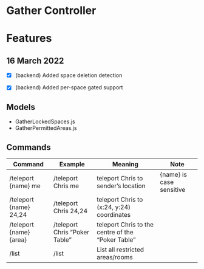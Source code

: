 # Gather Controller

# Features

## 16 March 2022

- [x] (backend) Added space deletion detection
- [x] (backend) Added per-space gated support


## Models

- GatherLockedSpaces.js
- GatherPermittedAreas.js

## Commands

| Command | Example | Meaning | Note |
| --- | --- | --- | --- |
| /teleport {name} me | /teleport Chris me | teleport Chris to sender’s location | {name} is case sensitive |
| /teleport {name} 24,24 | /teleport Chris 24,24 | teleport Chris to (x:24, y:24) coordinates |  |
| /teleport {name} {area} | /teleport Chris “Poker Table” | teleport Chris to the centre of the “Poker Table” |  |
| /list | /list | List all restricted areas/rooms |  |